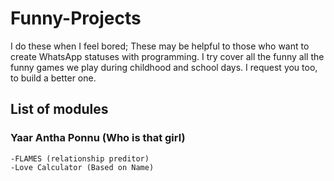 # Funny-Projects

I do these when I feel bored; These may be helpful to those who want to create WhatsApp statuses with programming. I try cover all the funny all the funny games we play during childhood and school days. I request you too, to build a better one.

## List of modules

### Yaar Antha Ponnu (Who is that girl)
    
    -FLAMES (relationship preditor)
    -Love Calculator (Based on Name)
